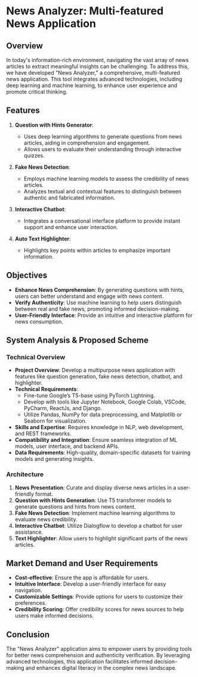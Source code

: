 # News Analyzer: Multi-featured News Application

## Overview

In today's information-rich environment, navigating the vast array of news articles to extract meaningful insights can be challenging. To address this, we have developed "News Analyzer," a comprehensive, multi-featured news application. This tool integrates advanced technologies, including deep learning and machine learning, to enhance user experience and promote critical thinking.

## Features

1. **Question with Hints Generator**:
   - Uses deep learning algorithms to generate questions from news articles, aiding in comprehension and engagement.
   - Allows users to evaluate their understanding through interactive quizzes.

2. **Fake News Detection**:
   - Employs machine learning models to assess the credibility of news articles.
   - Analyzes textual and contextual features to distinguish between authentic and fabricated information.

3. **Interactive Chatbot**:
   - Integrates a conversational interface platform to provide instant support and enhance user interaction.

4. **Auto Text Highlighter**:
   - Highlights key points within articles to emphasize important information.

## Objectives

- **Enhance News Comprehension**: By generating questions with hints, users can better understand and engage with news content.
- **Verify Authenticity**: Use machine learning to help users distinguish between real and fake news, promoting informed decision-making.
- **User-Friendly Interface**: Provide an intuitive and interactive platform for news consumption.

## System Analysis & Proposed Scheme

### Technical Overview

- **Project Overview**: Develop a multipurpose news application with features like question generation, fake news detection, chatbot, and highlighter.
- **Technical Requirements**:
  - Fine-tune Google’s T5-base using PyTorch Lightning.
  - Develop with tools like Jupyter Notebook, Google Colab, VSCode, PyCharm, ReactJs, and Django.
  - Utilize Pandas, NumPy for data preprocessing, and Matplotlib or Seaborn for visualization.
- **Skills and Expertise**: Requires knowledge in NLP, web development, and REST frameworks.
- **Compatibility and Integration**: Ensure seamless integration of ML models, user interface, and backend APIs.
- **Data Requirements**: High-quality, domain-specific datasets for training models and generating insights.

### Architecture

1. **News Presentation**: Curate and display diverse news articles in a user-friendly format.
2. **Question with Hints Generation**: Use T5 transformer models to generate questions and hints from news content.
3. **Fake News Detection**: Implement machine learning algorithms to evaluate news credibility.
4. **Interactive Chatbot**: Utilize Dialogflow to develop a chatbot for user assistance.
5. **Text Highlighter**: Allow users to highlight significant parts of the news articles.

## Market Demand and User Requirements

- **Cost-effective**: Ensure the app is affordable for users.
- **Intuitive Interface**: Develop a user-friendly interface for easy navigation.
- **Customizable Settings**: Provide options for users to customize their preferences.
- **Credibility Scoring**: Offer credibility scores for news sources to help users make informed decisions.

## Conclusion

The "News Analyzer" application aims to empower users by providing tools for better news comprehension and authenticity verification. By leveraging advanced technologies, this application facilitates informed decision-making and enhances digital literacy in the complex news landscape.
